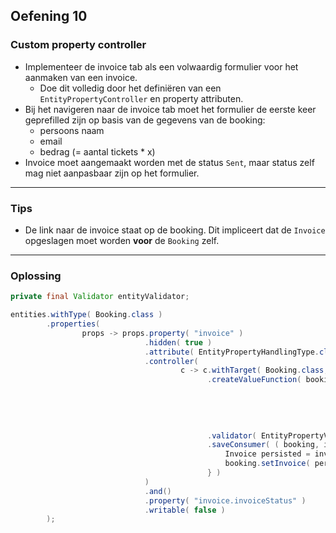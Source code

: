 ## Oefening 10
### Custom property controller

* Implementeer de invoice tab als een volwaardig formulier voor het aanmaken van een invoice.
  * Doe dit volledig door het definiëren van een `EntityPropertyController` en property attributen.
* Bij het navigeren naar de invoice tab moet het formulier de eerste keer geprefilled zijn op basis van de gegevens van de booking: 
  * persoons naam
  * email
  * bedrag (= aantal tickets * x)
* Invoice moet aangemaakt worden met de status `Sent`, maar status zelf mag niet aanpasbaar zijn op het formulier.
        
----
        
### Tips 

* De link naar de invoice staat op de booking. 
 Dit impliceert dat de `Invoice` opgeslagen moet worden **voor** de `Booking` zelf.

----

### Oplossing

```java
private final Validator entityValidator;

entities.withType( Booking.class )
        .properties(
                props -> props.property( "invoice" )
                              .hidden( true )
                              .attribute( EntityPropertyHandlingType.class, EntityPropertyHandlingType.BINDER )
                              .controller(
                                      c -> c.withTarget( Booking.class, Invoice.class )
                                            .createValueFunction( booking -> Invoice.builder()
                                                                                    .name( booking.getName() )
                                                                                    .email( booking.getEmail() )
                                                                                    .amount( booking.getNumberOfTickets() * 19.99 )
                                                                                    .invoiceStatus( InvoiceStatus.SENT )
                                                                                    .build() )
                                            .validator( EntityPropertyValidator.of( entityValidator ) )
                                            .saveConsumer( ( booking, invoice ) -> {
                                                Invoice persisted = invoiceRepository.save( invoice.getNewValue() );
                                                booking.setInvoice( persisted );
                                            } )
                              )
                              .and()
                              .property( "invoice.invoiceStatus" )
                              .writable( false )
        );
```
